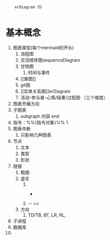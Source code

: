 ```
	erDiagram TD
	
```

# 基本概念
1. 图表类型(每个mermaid的开头)
	1. 流程图
	2. 交流顺序图sequenceDiagram
	3. 甘特图
		1. 时间与事件
	4. [[类图]]
	5. git图
	6. [[实体关系图]]erDiagram
	7. 活动-参与者-心情/结果/过程图   （三个维度）
2. 图表开展方向
3. 子图表
	1. subgraph 内容 end
4. 指令：%%{指令对象}%%
	1. 
5. 图表中断
	1. 只影响几种图表
6. 节点
	1. 文本
	2. 类型
	3. 形状
7. 链接
	1. 粗细
	2. 虚实
		1. - > >
		2. -- >>
	3. 方向
		1. TD/TB, BT, LR, RL, 
9. 子进程
10. 数据库
11. 